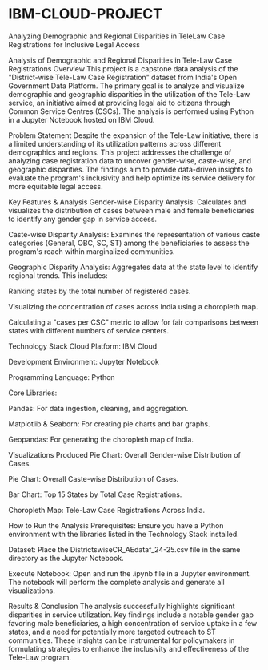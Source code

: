 # IBM-CLOUD-PROJECT
 Analyzing Demographic and Regional Disparities in TeleLaw Case Registrations for Inclusive Legal Access

 Analysis of Demographic and Regional Disparities in Tele-Law Case Registrations
Overview
This project is a capstone data analysis of the "District-wise Tele-Law Case Registration" dataset from India's Open Government Data Platform. The primary goal is to analyze and visualize demographic and geographic disparities in the utilization of the Tele-Law service, an initiative aimed at providing legal aid to citizens through Common Service Centres (CSCs). The analysis is performed using Python in a Jupyter Notebook hosted on IBM Cloud.

Problem Statement
Despite the expansion of the Tele-Law initiative, there is a limited understanding of its utilization patterns across different demographics and regions. This project addresses the challenge of analyzing case registration data to uncover gender-wise, caste-wise, and geographic disparities. The findings aim to provide data-driven insights to evaluate the program's inclusivity and help optimize its service delivery for more equitable legal access.

Key Features & Analysis
Gender-wise Disparity Analysis: Calculates and visualizes the distribution of cases between male and female beneficiaries to identify any gender gap in service access.

Caste-wise Disparity Analysis: Examines the representation of various caste categories (General, OBC, SC, ST) among the beneficiaries to assess the program's reach within marginalized communities.

Geographic Disparity Analysis: Aggregates data at the state level to identify regional trends. This includes:

Ranking states by the total number of registered cases.

Visualizing the concentration of cases across India using a choropleth map.

Calculating a "cases per CSC" metric to allow for fair comparisons between states with different numbers of service centers.

Technology Stack
Cloud Platform: IBM Cloud

Development Environment: Jupyter Notebook

Programming Language: Python

Core Libraries:

Pandas: For data ingestion, cleaning, and aggregation.

Matplotlib & Seaborn: For creating pie charts and bar graphs.

Geopandas: For generating the choropleth map of India.

Visualizations Produced
Pie Chart: Overall Gender-wise Distribution of Cases.

Pie Chart: Overall Caste-wise Distribution of Cases.

Bar Chart: Top 15 States by Total Case Registrations.

Choropleth Map: Tele-Law Case Registrations Across India.

How to Run the Analysis
Prerequisites: Ensure you have a Python environment with the libraries listed in the Technology Stack installed.

Dataset: Place the DistrictswiseCR_AEdataf_24-25.csv file in the same directory as the Jupyter Notebook.

Execute Notebook: Open and run the .ipynb file in a Jupyter environment. The notebook will perform the complete analysis and generate all visualizations.

Results & Conclusion
The analysis successfully highlights significant disparities in service utilization. Key findings include a notable gender gap favoring male beneficiaries, a high concentration of service uptake in a few states, and a need for potentially more targeted outreach to ST communities. These insights can be instrumental for policymakers in formulating strategies to enhance the inclusivity and effectiveness of the Tele-Law program.
